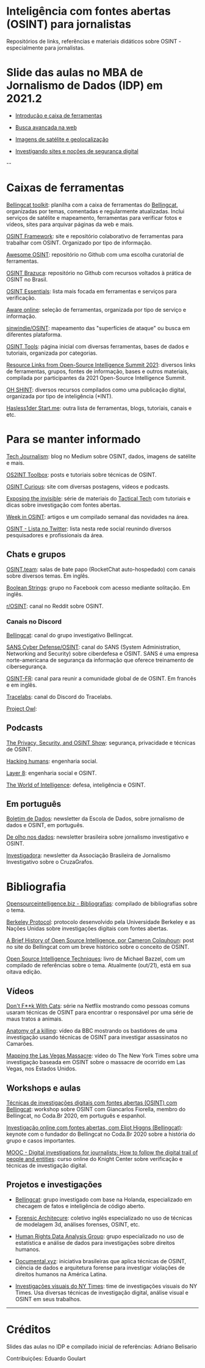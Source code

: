 # Inteligência com fontes abertas (OSINT) para jornalistas

Repositórios de links, referências e materiais didáticos sobre OSINT - especialmente para jornalistas.

# Slide das aulas no MBA de Jornalismo de Dados (IDP) em 2021.2

- [Introdução e caixa de ferramentas](https://belisards.github.io/osint/slides/aula_1.html)

- [Busca avançada na web](https://belisards.github.io/osint/slides/aula_2.html)

- [Imagens de satélite e geolocalização](https://belisards.github.io/osint/slides/aula_3.html)

- [Investigando sites e noções de segurança digital](https://belisards.github.io/osint/slides/aula_4.html)

--

# Caixas de ferramentas

[Bellingcat toolkit](https://bit.ly/bcattools): planilha com a caixa de ferramentas do [Bellingcat](https://www.bellingcat.com/), organizadas por temas, comentadas e regularmente atualizadas. Inclui serviços de satélite e mapeamento, ferramentas para verificar fotos e vídeos, sites para arquivar páginas da web e mais. 

[OSINT Framework](https://osintframework.com/): site e repositório colaborativo de ferramentas para trabalhar com OSINT. Organizado por tipo de informação.

[Awesome OSINT](https://github.com/jivoi/awesome-osint): repositório no Github com uma escolha curatorial de ferramentas.

[OSINT Brazuca](https://github.com/osintbrazuca/OSINT-Brazuca): repositório no Github com recursos voltados à prática de OSINT no Brasil.

[OSINT Essentials](https://www.osintessentials.com/): lista mais focada em ferramentas e serviços para verificação.

[Aware online](https://www.aware-online.com/en/osint-tools/): seleção de ferramentas, organizada por tipo de serviço e informação.

[sinwindie/OSINT](https://github.com/sinwindie/OSINT): mapeamento das "superfícies de ataque" ou busca em diferentes plataforma.

[OSINT Tools](https://start.me/p/7kxyy2/osint-tools-curated-by-lorand-bodo): página inicial com diversas ferramentas, bases de dados e tutoriais, organizada por categorias.

[Resource Links from Open-Source Intelligence Summit 2021](https://www.sans.org/blog/list-of-resource-links-from-open-source-intelligence-summit-2021/): diversos links de ferramentas, grupos, fontes de informação, bases e outros materiais, compilada por participantes da 2021 Open-Source Intelligence Summit.

[OH SHINT](https://ohshint.gitbook.io/oh-shint-its-a-blog/): diversos recursos compilados como uma publicação digital, organizada por tipo de inteligência (*INT).

[Hasless1der Start.me](https://start.me/p/DPYPMz/the-ultimate-osint-collection): outra lista de ferramentas, blogs, tutoriais, canais e etc.

# Para se manter informado

[Tech Journalism](https://techjournalism.medium.com/): blog no Medium sobre OSINT, dados, imagens de satélite e mais.

[OS2INT Toolbox](https://os2int.com/toolbox/): posts e tutoriais sobre técnicas de OSINT.

[OSINT Curious](https://osintcurio.us/): site com diversas postagens, vídeos e podcasts.

[Exposing the invisible](https://kit.exposingtheinvisible.org/en/): série de materiais do [Tactical Tech](https://tacticaltech.org/) com tutoriais e dicas sobre investigação com fontes abertas.

[Week in OSINT](https://sector035.nl/articles/category:week-in-osint): artigos e um compilado semanal das novidades na área.

[OSINT - Lista no Twitter](https://twitter.com/i/lists/1116866807019732992): lista nesta rede social reunindo diversos pesquisadores e profissionais da área.

## Chats e grupos

[OSINT.team](https://osint.team): salas de bate papo (RocketChat auto-hospedado) com canais sobre diversos temas. Em inglês.

[Boolean Strings](https://www.facebook.com/groups/Boolean.Strings): grupo no Facebook com acesso mediante solitação. Em inglês.

[r/OSINT](https://www.reddit.com/r/OSINT/): canal no Reddit sobre OSINT.

### Canais no Discord

[Bellingcat](https://discord.gg/nTaNPmz): canal do grupo investigativo Bellingcat. 

[SANS Cyber Defense/OSINT](https://discord.com/invite/mKvZzgp2FE): canal do SANS (System Administration, Networking and Security) sobre ciberdefesa e OSINT. SANS é uma empresa norte-americana de segurança da informação que oferece treinamento de cibersegurança. 

[OSINT-FR](https://osintfr.com/en/home/): canal para reunir a comunidade global de de OSINT. Em francês e em inglês.

[Tracelabs](https://www.tracelabs.org/get-involved): canal do Discord do Tracelabs. 

[Project Owl](https://discord.com/invite/projectowl): 

## Podcasts

[The Privacy, Security, and OSINT Show](https://inteltechniques.com/podcast.html): segurança, privacidade e técnicas de OSINT.

[Hacking humans](https://thecyberwire.com/podcasts/hacking-humans): engenharia social.

[Layer 8](https://layer8conference.com/the-layer-8-podcast/): engenharia social e OSINT.

[The World of Intelligence](https://podcasts.apple.com/us/podcast/the-world-of-intelligence/id1477524651): defesa, inteligência e OSINT.

## Em português

[Boletim de Dados](escoladedados.org/membresia): newsletter da Escola de Dados, sobre jornalismo de dados e OSINT, em português.

[De olho nos dados](https://deolhonosdados.substack.com/about): newsletter brasileira sobre jornalismo investigativo e OSINT.

[Investigadora](https://investigadora.substack.com/): newsletter da Associação Brasileira de Jornalismo Investigativo sobre o CruzaGrafos.

# Bibliografia

[Opensourceintelligence.biz - Bibliografias](http://bib.opensourceintelligence.biz/): compilado de bibliografias sobre o tema.

[Berkeley Protocol](https://www.ohchr.org/Documents/Publications/OHCHR_BerkeleyProtocol.pdf): protocolo desenvolvido pela Universidade Berkeley e as Nações Unidas sobre investigações digitais com fontes abertas.

[A Brief History of Open Source Intelligence, por Cameron Colquhoun](https://www.bellingcat.com/resources/articles/2016/07/14/a-brief-history-of-open-source-intelligence): post no site do Bellingcat com um breve histórico sobre o conceito de OSINT.

[Open Source Intelligence Techniques](https://inteltechniques.com/book1.html): livro de Michael Bazzel, com um compilado de referências sobre o tema. Atualmente (out/21), está em sua oitava edição.

## Vídeos

[Don't F**k With Cats](https://www.netflix.com/br/title/81031373): série na Netflix mostrando como pessoas comuns usaram técnicas de OSINT para encontrar o responsável por uma série de maus tratos a animais.

[Anatomy of a killing](https://www.youtube.com/watch?v=4G9S-eoLgX4): vídeo da BBC mostrando os bastidores de uma investigação usando técnicas de OSINT para investigar assassinatos no Camarões.

[Mapping the Las Vegas Massacre](https://www.youtube.com/watch?v=krr4u6uGdzc): vídeo do The New York Times sobre uma investigação baseada em OSINT sobre o massacre de ocorrido em Las Vegas, nos Estados Unidos.

## Workshops e aulas

[Técnicas de investigações digitais com fontes abertas (OSINT) com Bellingcat](https://www.youtube.com/watch?v=JoXvnc-gDD0): workshop sobre OSINT com Giancarlos Fiorella, membro do Bellingcat, no Coda.Br 2020, em português e espanhol.

[Investigação online com fontes abertas, com Eliot Higgns (Bellingcat)](https://www.youtube.com/watch?v=dtXRUXzfLcU&t=0s): keynote com o fundador do Bellingcat no Coda.Br 2020 sobre a história do grupo e casos importantes.

[MOOC - Digital investigations for journalists: How to follow the digital trail of people and entities](https://journalismcourses.org/pt-br/course/digitalinvestigations/): curso online do Knight Center sobre verificação e técnicas de investigação digital.

## Projetos e investigações

* [Bellingcat](https://www.bellingcat.com/): grupo investigado com base na Holanda, especializado em checagem de fatos e inteligência de código aberto.

* [Forensic Architecure](https://forensic-architecture.org/): coletivo inglês especializado no uso de técnicas de modelagem 3d, análises forenses, OSINT, etc.

* [Human Rights Data Analysis Group](https://hrdag.org/): grupo especializado no uso de estatística e análise de dados para investigações sobre direitos humanos.

* [Documental.xyz](https://documental.xyz/): iniciativa brasileiras que aplica técnicas de OSINT, ciência de dados e arquitetura forense para investigar violações de direitos humanos na América Latina.

* [Investigações visuais do NY Times](https://www.nytimes.com/spotlight/visual-investigations): time de investigações visuais do NY Times. Usa diversas técnicas de investigação digital, análise visual e OSINT em seus trabalhos.

---

# Créditos

Slides das aulas no IDP e compilado inicial de referências: Adriano Belisario

Contribuições: Eduardo Goulart